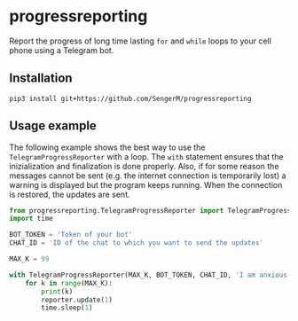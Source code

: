 # progressreporting

Report the progress of long time lasting ```for``` and ```while``` loops to your cell phone using a Telegram bot.

## Installation

```
pip3 install git+https://github.com/SengerM/progressreporting
```

## Usage example

The following example shows the best way to use the ```TelegramProgressReporter``` with a loop. The ```with``` statement ensures that the inizialization and finalization is done properly. Also, if for some reason the messages cannot be sent (e.g. the internet connection is temporarily lost) a warning is displayed but the program keeps running. When the connection is restored, the updates are sent.

```Python
from progressreporting.TelegramProgressReporter import TelegramProgressReporter
import time

BOT_TOKEN = 'Token of your bot'
CHAT_ID = 'ID of the chat to which you want to send the updates'

MAX_K = 99

with TelegramProgressReporter(MAX_K, BOT_TOKEN, CHAT_ID, 'I am anxious about this loop') as reporter:
	for k in range(MAX_K):
		print(k)
		reporter.update(1)
		time.sleep(1)
```
